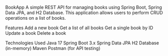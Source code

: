 BookApp
A simple REST API for managing books using Spring Boot, Spring Data JPA, and H2 Database. 
This application allows users to perform CRUD operations on a list of books.

Features
Add a new book
Get a list of all books
Get a single book by ID
Update a book
Delete a book

Technologies Used
Java 17
Spring Boot 3.x
Spring Data JPA
H2 Database (in-memory)
Maven
Postman (for API testing)

